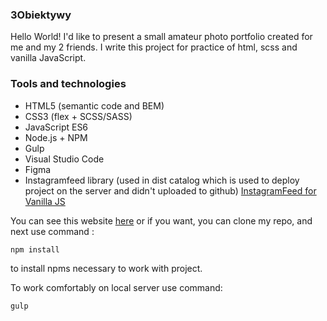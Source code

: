 ### 3Obiektywy
Hello World! I'd like to present a small amateur photo portfolio created for me and my 2 friends. I write this project for practice of html, scss and vanilla JavaScript. 

### Tools and technologies

* HTML5  (semantic code and BEM)
* CSS3 (flex + SCSS/SASS)
* JavaScript ES6
* Node.js + NPM
* Gulp
* Visual Studio Code
* Figma 
* Instagramfeed library (used in dist catalog which is used to deploy project on the server and didn't uploaded to github) [InstagramFeed for Vanilla JS](https://www.cssscript.com/instagram-photos-feed/)

You can see this website [here](https://karolchilimoniuk.github.io/3Obiektywy/index.html) or if you want, you can clone my repo, and next use command :

```
npm install 
```
to install npms necessary to work with project.

To work comfortably on local server use command:

```
gulp
```
